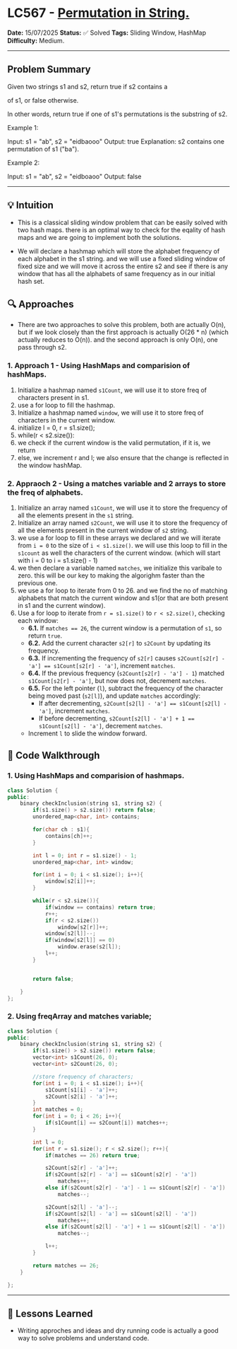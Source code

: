 # LC567 - [Permutation in String.](https://leetcode.com/problems/permutation-in-string/)

**Date:** 15/07/2025
**Status:** ✅ Solved
**Tags:** Sliding Window, HashMap
**Difficulty:** Medium.

---

## Problem Summary

Given two strings s1 and s2, return true if s2 contains a

of s1, or false otherwise.

In other words, return true if one of s1's permutations is the substring of s2.

Example 1:

Input: s1 = "ab", s2 = "eidbaooo"
Output: true
Explanation: s2 contains one permutation of s1 ("ba").

Example 2:

Input: s1 = "ab", s2 = "eidboaoo"
Output: false

---

## 💡 Intuition

- This is a classical sliding window problem that can be easily solved with two hash maps. there is an optimal way to check for the eqality of hash maps and we are going to implement both the solutions.

- We will declare a hashmap which will store the alphabet frequency of each alphabet in the s1 string. and we will use a fixed sliding window of fixed size and we will move it across the entire s2 and see if there is any window that has all the alphabets of same frequency as in our initial hash set.

## 🔍 Approaches

- There are two approaches to solve this problem, both are actually O(n), but if we look closely than the first approach is actually O(26 \* n) (which actually reduces to O(n)). and the second approach is only O(n), one pass through s2.

### 1. Approach 1 - Using HashMaps and comparision of hashMaps.

1. Initialize a hashmap named `s1Count`, we will use it to store freq of characters present in s1.
2. use a for loop to fill the hashmap.
3. Initialize a hashmap named `window`, we will use it to store freq of characters in the current window.
4. initialize l = 0, r = s1.size();
5. while(r < s2.size()):
6. we check if the current window is the valid permutation, if it is, we return
7. else, we increment r and l; we also ensure that the change is reflected in the window hashMap.

### 2. Appraoch 2 - Using a matches variable and 2 arrays to store the freq of alphabets.

1. Initialize an array named `s1Count`, we will use it to store the frequency of all the elements present in the `s1` string.
2. Initialize an array named `s2Count`, we will use it to store the frequency of all the elements present in the current window of `s2` string.
3. we use a for loop to fill in these arrays we declared and we will iterate from `i = 0` to the size of `i < s1.size()`.
   we will use this loop to fill in the `s1count` as well the characters of the current window. (which will start with i = 0 to i = s1.size() - 1)
4. we then declare a variable named `matches`, we initialize this varibale to zero. this will be our key to making the algorighm faster than the previous one.
5. we use a for loop to iterate from 0 to 26. and we find the no of matching alphabets that match the current window and s1(or that are both present in s1 and the current window).
6. Use a for loop to iterate from `r = s1.size()` to `r < s2.size()`, checking each window:
   - **6.1.** If `matches == 26`, the current window is a permutation of `s1`, so return `true`.
   - **6.2.** Add the current character `s2[r]` to `s2Count` by updating its frequency.
   - **6.3.** If incrementing the frequency of `s2[r]` causes `s2Count[s2[r] - 'a'] == s1Count[s2[r] - 'a']`, increment `matches`.
   - **6.4.** If the previous frequency (`s2Count[s2[r] - 'a'] - 1`) matched `s1Count[s2[r] - 'a']`, but now does not, decrement `matches`.
   - **6.5.** For the left pointer (`l`), subtract the frequency of the character being moved past (`s2[l]`), and update `matches` accordingly:
     - If after decrementing, `s2Count[s2[l] - 'a'] == s1Count[s2[l] - 'a']`, increment `matches`.
     - If before decrementing, `s2Count[s2[l] - 'a'] + 1 == s1Count[s2[l] - 'a']`, decrement `matches`.
   - Increment `l` to slide the window forward.

## 🧪 Code Walkthrough

### 1. Using HashMaps and comparision of hashmaps.

```cpp
class Solution {
public:
    binary checkInclusion(string s1, string s2) {
        if(s1.size() > s2.size()) return false;
        unordered_map<char, int> contains;

        for(char ch : s1){
            contains[ch]++;
        }

        int l = 0; int r = s1.size() - 1;
        unordered_map<char, int> window;

        for(int i = 0; i < s1.size(); i++){
            window[s2[i]]++;
        }

        while(r < s2.size()){
            if(window == contains) return true;
            r++;
            if(r < s2.size())
                window[s2[r]]++;
            window[s2[l]]--;
            if(window[s2[l]] == 0)
                window.erase(s2[l]);
            l++;
        }


        return false;

    }
};

```

### 2. Using freqArray and matches variable;

```cpp
class Solution {
public:
    binary checkInclusion(string s1, string s2) {
        if(s1.size() > s2.size()) return false;
        vector<int> s1Count(26, 0);
        vector<int> s2Count(26, 0);

        //store frequency of characters;
        for(int i = 0; i < s1.size(); i++){
            s1Count[s1[i] - 'a']++;
            s2Count[s2[i] - 'a']++;
        }
        int matches = 0;
        for(int i = 0; i < 26; i++){
            if(s1Count[i] == s2Count[i]) matches++;
        }

        int l = 0;
        for(int r = s1.size(); r < s2.size(); r++){
            if(matches == 26) return true;

            s2Count[s2[r] - 'a']++;
            if(s2Count[s2[r] - 'a'] == s1Count[s2[r] - 'a'])
                matches++;
            else if(s2Count[s2[r] - 'a'] - 1 == s1Count[s2[r] - 'a'])
                matches--;

            s2Count[s2[l] - 'a']--;
            if(s2Count[s2[l] - 'a'] == s1Count[s2[l] - 'a'])
                matches++;
            else if(s2Count[s2[l] - 'a'] + 1 == s1Count[s2[l] - 'a'])
                matches--;

            l++;
        }

        return matches == 26;
    }

};

```

---

## 🧠 Lessons Learned

- Writing approches and ideas and dry running code is actually a good way to solve problems and understand code.

```

```
